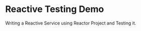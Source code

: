 Reactive Testing Demo
=====================

Writing a Reactive Service using Reactor Project and Testing it.
